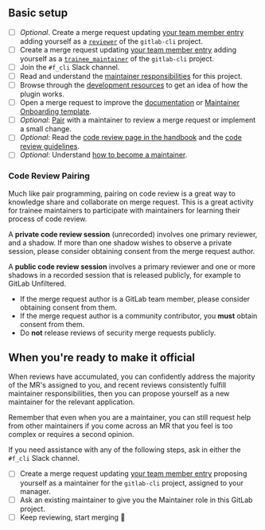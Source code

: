 <!--
  Update the title of this issue to: Maintainer Onboarding - [full name]
-->

## Basic setup

<!--- XXX: Is being a reviewer optional or mandatory? --->
- [ ] _Optional_. Create a merge request updating [your team member entry](https://gitlab.com/gitlab-com/www-gitlab-com/blob/master/doc/team_database.md) adding yourself as a [`reviewer`](https://handbook.gitlab.com/handbook/engineering/workflow/code-review/#learning-to-be-a-maintainer) of the `gitlab-cli` project.
- [ ] Create a merge request updating [your team member entry](https://gitlab.com/gitlab-com/www-gitlab-com/blob/master/doc/team_database.md) adding yourself as a [`trainee_maintainer`](https://handbook.gitlab.com/handbook/engineering/workflow/code-review/#learning-to-be-a-maintainer) of the `gitlab-cli` project.
- [ ] Join the `#f_cli` Slack channel.
- [ ] Read and understand the [maintainer responsibilities](../../docs/maintainer.md) for this project.
- [ ] Browse through the [development resources](../../docs/dev/development_resources.md) to get an idea of how the plugin works.
- [ ] Open a merge request to improve the [documentation](../../docs) or [Maintainer Onboarding template](../../.gitlab/issue_templates/Maintainer%20Onboarding.md).
- [ ] _Optional_: [Pair](#code-review-pairing) with a maintainer to review a merge request or implement a small change.
- [ ] _Optional_: Read the [code review page in the handbook](https://about.gitlab.com/handbook/engineering/workflow/code-review/) and the [code review guidelines](https://docs.gitlab.com/ee/development/code_review.html).
- [ ] _Optional_: Understand [how to become a maintainer](https://about.gitlab.com/handbook/engineering/workflow/code-review/#how-to-become-a-project-maintainer).

### Code Review Pairing

Much like pair programming, pairing on code review is a great way to knowledge share and collaborate on merge request. This is a great activity for trainee maintainers to participate with maintainers for learning their process of code review.

A **private code review session** (unrecorded) involves one primary reviewer, and a shadow. If more than one shadow wishes to observe a private session, please consider obtaining consent from the merge request author.

A **public code review session** involves a primary reviewer and one or more shadows in a recorded session that is released publicly, for example to GitLab Unfiltered.

- If the merge request author is a GitLab team member, please consider obtaining consent from them.
- If the merge request author is a community contributor, you **must** obtain consent from them.
- Do **not** release reviews of security merge requests publicly.

## When you're ready to make it official

When reviews have accumulated, you can confidently address the majority of the MR's assigned to you,
and recent reviews consistently fulfill maintainer responsibilities, then you can propose yourself as a new maintainer
for the relevant application.

Remember that even when you are a maintainer, you can still request help from other maintainers if you come across an MR
that you feel is too complex or requires a second opinion.

If you need assistance with any of the following steps, ask in either the `#f_cli` Slack channel.

- [ ] Create a merge request updating [your team member entry](https://gitlab.com/gitlab-com/www-gitlab-com/blob/master/doc/team_database.md) proposing yourself as a maintainer for the `gitlab-cli` project, assigned to your manager.
- [ ] Ask an existing maintainer to give you the Maintainer role in this GitLab project.
- [ ] Keep reviewing, start merging :metal:
